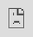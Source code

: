 ```yaml
---
title: Some Party's Sappyfest 17 primer
date: 2022-07-23
author: adam@someparty.ca (Adam White)
description: The Some Party guide to the Sappyfest 17 festival. July 29-31 in Sackville, New Brunswick.
thumbnail: 'articles/sappyfest17_social.jpg'
---
```


This week I'm taking a rare break from Some Party's usual format to dive deeply into the 2022 roster of [Sappyfest](http://www.sappyfest.com/), the Sackville music and arts festival that blossomed years ago as an extension of Julie Doiron's Sappy Records. The event takes place from July 29 through the 31st in the New Brunswick college town. Tickets are now available for the entire weekend or individual days through [sappyfest.com](http://www.sappyfest.com/).

In case you're wondering, this isn't a paid promotion. It's bordering more on an obsession - and perhaps an act of therapy. My pending trip to the East Coast is the first time I'll have ventured anywhere outside Ontario since the pandemic started, and I'm overly anxious that I'll somehow mess it up and end up stuck in quarantine. This edition of Some Party is my talisman, warding off misfortune with Swamp Magic.

Below you'll find a recap of the complete roster performing this year's event, a manageable number of artists to wrap your head around, given the sprawling lineups we see at bigger festivals. Some of these names are well-represented in the annals of Some Party, while others required a good deal of research. I feel better for doing it, as Sappy's small enough that you can embrace the tapestry of sounds without needing to pick and choose. Even if you're not attending - I suspect you'll find something of interest below. Sappy has an uncanny ability to create a sense of community independent of genre or stylistic preference, and this batch of artists exemplifies that.

*I'll also note two exclusive bits of content below. First, Sackville's own [Klarka Weinwurm](https://www.someparty.ca/2022-07-23-guide-to-sappyfest-17/#klarka_weinwurm) provided me with an on-the-ground report of the pandemic's impact on her hometown. Second, I dive deep with [Tough Age](https://www.someparty.ca/2022-07-23-guide-to-sappyfest-17/#tough_age) on the band's future - sharing some extended passages from an unpublished interview I conducted/botched earlier this year.*

![Sappyfest 17](articles/sappyfest17_logo.png)

###[Apollo Ghosts](https://apolloghosts.bandcamp.com/)
==Vancouver, British Columbia<br/>
Listen to *Pink Tiger* at [Bandcamp](https://apolloghosts.bandcamp.com/album/pink-tiger-2) - IG: [@adrianteasure](https://www.instagram.com/adrianteasure/)==

Adrian Teacher issued several records since [Apollo Ghosts](https://apolloghosts.bandcamp.com/) called it a career in 2013 - both as the funky [COOL TV](https://thenameofthisbandiscool.bandcamp.com/) and later as [Adrian Teacher & the Subs](https://adrianteacher.bandcamp.com/). While the latter struck close to the Vancouver band's scrappy indie rock template, it took several years for Teacher to feel right reassuming the old name (and not before seeking the blessing of his original-run bandmates). The revived Ghosts played 2019's Sappyfest, the first summer of their reunion - and it was electric. Adrian's a jubilant performer and delivered their entire set with a gleeful smile. I recall them paying into the Subs' "Hello Everyone," and the winking understatement in the opening line felt penned for the occasion: "Hello everyone, thanks for coming out / We used to play here sometimes." Given everything that's happened, or didn't, these past few years, I could do with hearing that again.

The group issued *Pink Tiger* in the spring of this year, a massive double LP boasting two distinct emotional journeys. The album sports a thematic split between its platters, with the A and B sides sharing "an intimate home-recorded acoustic-based cycle that grapples with loss, illness, death, and memory." The latter half kicks into a higher gear, delivering "an exuberant indie-garage rock celebration of the persistence of friendship, music, and hope." Those are quotes cribbed from the original [You've Changed](https://youvechangedrecords.com/) press release, but they hold true.

The band worked as a three-piece in the studio with producer Jordan Koop, with Teacher backed by longtime drummer Amanda P. and bassist Robbie N. The group's future live lineup expands to a quartet, with Amanda picking up a guitar and Dustin Bromley of [Brutal Poodle](http://brutalpoodlevan.bandcamp.com) stepping in on percussion.

<iframe width="560" height="315" src="https://www.youtube.com/embed/ob0DjZO-E3U" title="YouTube video player" frameborder="0" allow="accelerometer; autoplay; clipboard-write; encrypted-media; gyroscope; picture-in-picture" allowfullscreen></iframe>

###[Cedric Noel](https://cedricnoelmusic.bandcamp.com)
==Montreal, Quebec<br/>
Listen to *Hang Time* at [Bandcamp](https://cedricnoelmusic.bandcamp.com/album/hang-time) - IG: [@somespecialsolace](https://www.instagram.com/somespecialsolace/)==

Montreal's [Cedric Noel](https://cedricnoelmusic.bandcamp.com) has amassed an incredible catalogue over the past decade, issuing numerous albums in various styles, touching on indie pop, folk, and R&B while exploring ambient soundscapes in side-projects. With *Hang Time*, issued last fall through [Joyful Noise](https://www.joyfulnoiserecordings.com/) and the [Forward Music Group](https://www.forwardmusicgroup.com/), all those disparate styles seemed to coalesce. In these thirteen songs, years of experimentation reach a cohesive nexus, a unified form. *Hang Time* is so enviously confident in its craft yet delivered with such a relaxed use of space that it's easy to overlook the years of churn it took to get here.

Noel recorded *Hang Time* primarily at Montreal studio The Pines with engineer Steve Newton, a space that wouldn't outlast the financial pressures of the pandemic. Liam O'Neill of the atmospheric art-rock group [SUUNS](https://suuns.bandcamp.com/) came along for the ride, providing the album with a subtle rhythmic backbone.

*Hang Time* often directly engages with questions of race, identity, and belonging - grappling with Noel's personal history. A Black man adopted into a multi-racial family, he moved around the world before ending up at university in Fredericton, where he fell in with the city's predominantly white indie rock community. He revealed:

>"In a sense I wrote this record for a teenage version of myself and hope that it reaches those who find themselves in similar situations that I was when writing the album. I hope that this album can contribute to the reimagination of what is understood as 'black music' and help remove the boundaries that term currently encompasses."

<iframe style="border: 0; width: 350px; height: 470px;" src="https://bandcamp.com/EmbeddedPlayer/album=1454323092/size=large/bgcol=ffffff/linkcol=0687f5/license_id=1933/tracklist=false/transparent=true/" seamless><a href="https://cedricnoelmusic.bandcamp.com/album/hang-time">Hang Time by Cedric Noel</a></iframe>

###[The Burning Hell](http://www.wearetheburninghell.com/)
==Fairfield, Prince Edward Island<br/>
Listen to *Garbage Island* at [Bandcamp](https://theburninghell.bandcamp.com/album/garbage-island) - IG: [@theburninghellband](https://www.instagram.com/theburninghellband/)==

Even before recent troubles [The Burning Hell](http://www.wearetheburninghell.com/)'s kept a keen eye on the apocalypse. Let's not forget that nimble singer/songwriter Mathias Kom vaporized an entire wedding once (see "Canadian Wine" from 2017's *Revival Beach*, an album that closed with the society-rebooting "Supermoon"). It's always done with a wry smile and a clever turn of phrase, though. These disasters often happen off-screen, with Kom more interested in cheerfully cataloguing and celebrating the messy human minutiae left in its wake. It's fitting that the band's first album since the pandemic quite literally revels in the trash: the 12-song *Garbage Island* addresses "The End of the End of the World" quite directly (although with a bit of an avian perspective).

Given their proximity and history with the festival, The Burning Hell are Sappy regulars. Knowing that, I kept close tabs on their tour announcements this spring, satisfied to see the Sappy-shaped hole in their summer routing persist. Sometimes dreams come true, even mundane ones, and the group's indeed returning to the post-apocalyptic Bridge Street stage. While the band's lineup often shifts around its core of Mathias and Ariel Sharratt, this latest incarnation sees St John's multi-talented [Jake Nicoll](https://jakenicoll.bandcamp.com/) play a prominent role. Nicoll spent his pandemic downtime building a solar-powered, mobile studio in the shell of a 70s-era camper. Look for that curiosity, which comes complete with a backline, analog recording rig, and even a tape duplicator, to be on hand at the festival. Christened the "Phonoautomat," the band's opening the studio for attendees to record impromptu projects on-site at Sappy. The festival revealed:

>"Step inside the Phonoautomat, grab a guitar or a microphone, and off you go for five minutes of live recording. Once you're finished, relax in the art lounge outside and craft your handmade album artwork while you wait for the engineer to finish mixing and duplicating your project. In less than 30 minutes from start to finish, you and your collaborators will have a sonic souvenir to cherish forever.
>
>Whether you're a professional musician and want to collaborate with other artists at a festival, get that sudden flash of inspiration down to tape instantly, or you have no musical experience whatsoever but always wanted to cut a single: the Phonoautomat is open to everyone."

*Garbage Island*, itself mixed by Nicoll in the Phonoautomat, landed in June through [BB*Island](https://bbislandmusic.com/) and [You've Changed Records](https://youvechangedrecords.com/). The album followed Ariel and Mathias' 2020 effort, *Never Work*, a collection of information-economy labour anthems that couldn't be more relevant given the fault lines exposed in the pandemic.

<iframe width="560" height="315" src="https://www.youtube.com/embed/ST4BCEu88po" title="YouTube video player" frameborder="0" allow="accelerometer; autoplay; clipboard-write; encrypted-media; gyroscope; picture-in-picture" allowfullscreen></iframe>

###[Weary](https://wearyy.bandcamp.com)
==St. John's, Newfoundland and Labrador<br/>
Listen to "Scraped Knee" at [Bandcamp](https://wearyy.bandcamp.com/track/scraped-knee) and [YouTube](https://youtu.be/B1sh2-FmurI) - IG: [@wearyband](https://www.instagram.com/wearyband/)==

St. John's [Weary](https://wearyy.bandcamp.com) trades in subtleties, weaving affecting indie rock songs from sparse instrumentation and Kate Lahey's unassuming vocals. The sum of those parts can surprise you, and Weary proves they can cut deep time and again without needing a big noisy fuss.

The band recorded their 2017 album *Feeling Things* with The Burning Hell's Jake Nicoll recording, mixing, and mastering. Their follow-up LP *Hush* lands independently on August 20, promising a dozen new songs, including the recent single "Scraped Knee." On that tune, Lahey revealed:

>"'Scraped Knee' is a song about the wounds that haunt us. On the surface, these scrapes might seem commonplace, like heartbreak, but they return to us again and again throughout our lives. In some ways, I'm trying to convince myself that tomorrow will be better, in moments when it surely feels like it won't. On the other hand, I find myself ruminating on the question 'will you think of me like I think of you?'"

<iframe width="560" height="315" src="https://www.youtube.com/embed/B1sh2-FmurI" title="YouTube video player" frameborder="0" allow="accelerometer; autoplay; clipboard-write; encrypted-media; gyroscope; picture-in-picture" allowfullscreen></iframe>

###[Steven Lambke](http://stevenlambke.com/)
==Toronto, Ontario / Sackville, New Brunswick
<br/>Listen to *Volcano Volcano* at [Bandcamp](https://stevenlambke.bandcamp.com/album/volcano-volcano) - IG: [@stevenlambke](https://www.instagram.com/stevenlambke/)==

I've been listening to [Steven Lambke](http://stevenlambke.com/) my whole adult life. I entered the University of Guelph the fall after the [Constantines](http://theconstantines.wordpress.com/) issued their first album. I still have the match they slipped in the construction paper CD sleeve. There's a particular cohort of ex-punks who found their shit completely upended by the Three Gut roster, and I was one of them. Lambke's eclectic solo output (under his name or some permutation of Baby Eagle) ricochets between moments of undiluted poetry and onslaughts of guitar feedback. It's a loud/quiet dynamic that resonates throughout Steve's work, worldview, and politics.

Just look at his statement regarding the single "Every Lover Knows," which cycles through expressions of defiance and even rage, only to land somewhere truly centred and loving:

>"The songs on Volcano Volcano were written as affirmations of a shared world. The world as it is. To affirm the reality and the great mutuality of the world, to experience the world through listening and breathing; to experience connections with different parts of the world, and relationships that feel like identification or understanding or participation or collaboration. And so it was written against the liars and politicians and corporations and police who say that life, your life, can be lived individually, on individually enclosed land, can be raised or punished individually, and outside the reckoning of history. Against the billionaires and their spaceships who imagine environmentally controlled existences on distant planets. As if no storms on Mars! Every Lover Knows is a song of celebration of experience as a teacher. The most profound moments in a life are often experiences of love, of connection, to another, to the world, to a shared moment. It is love that teaches the full scale of what can be experienced and of what can be lost."

His solo work aside, Steven Lambke's a community builder. [You've Changed Records](https://youvechangedrecords.com/), his partnership with the iconoclastic [Daniel Romano](https://www.danielromanomusic.com/), helped introduce the world to acclaimed acts like Partner, The Weather Station, and Nap Eyes. While he recently relinquished his role as Sappyest's creative director, he returns this year, guitar in hand. Impact of a different stripe - but impact always.

<iframe style="border: 0; width: 350px; height: 470px;" src="https://bandcamp.com/EmbeddedPlayer/album=571017930/size=large/bgcol=ffffff/linkcol=0687f5/tracklist=false/transparent=true/" seamless><a href="https://stevenlambke.bandcamp.com/album/volcano-volcano">Volcano Volcano by Steven Lambke</a></iframe>

###[Kelly McMichael](https://kellymcmichael.bandcamp.com/)
==St. John's, Newfoundland and Labrador<br/>
Listen to *Waves* at [Bandcamp](https://kellymcmichael.bandcamp.com/album/waves-deluxe-edition-2) - IG: [@kellymcmichaelmusic](https://www.instagram.com/kellymcmichaelmusic/)==

It's starting to feel like [Kelly McMichael](https://kellymcmichael.bandcamp.com/)'s year. Based in St. John's and hailing from Peterborough, the singer-songwriter arrives at Sappy during a crucial moment in her career. Her May-released LP *Waves* was recently shortlisted for the Polaris Music Prize - with a winner decided this September. Summer thus finds her in between worlds - surrounded by the friends and collaborators of her past and yet a dice roll from a whole new level of attention. I'm confident saying that because McMichael writes the sort of timeless, psych-kissed pop-rock that could appeal to just about anyone, all they need is to hear it. If there's any justice, this may be a "see her before she was huge" moment.

Speaking of friends, Sappy finds McMichael in familiar company. Jake Nicoll of The Burning Hell is all over *Waves*, both engineering and playing drums on the album. Another performer, By Divine Right's José Contreras, holds the mastering credit. McMichael even returned the favour to Nicoll, singing backup on the recent Burning Hell album.

<iframe width="560" height="315" src="https://www.youtube.com/embed/pGHb_4s31Vs" title="YouTube video player" frameborder="0" allow="accelerometer; autoplay; clipboard-write; encrypted-media; gyroscope; picture-in-picture" allowfullscreen></iframe>

###[Hot Garbage](http://hotgarbagemusic.bandcamp.com)
==Toronto, Ontario<br/>
Listen to *RIDE* at [Bandcamp](https://hotgarbagemusic.bandcamp.com/album/ride) - [@hotgarbg](https://www.instagram.com/hotgarbg/)==

[Hot Garbage](http://hotgarbagemusic.bandcamp.com) appears at Sappy this year as ambassadors from Toronto's burgeoning psych scene. The quartet's supporting their first LP *RIDE*, a heady swirl of post-punk, krautrock, and surf elements. The group worked with [Holy Fuck](https://www.holyfuckmusic.com/)'s Graham Walsh in the studio, recording live off the floor at Palace Sound and Baskitball 4 Life. The album followed several attention-grabbing EPs and singles (notably the 2020 jam "Easy Believer" and the preceding *Coco's Paradise* EP), while linking the group with the Montreal mind-expanders at [Mothland](https://www.mothland.com/).

This sea of fuzz comes courtesy of guitarist/vocalist Alessandro Carlevaris, bassist/vocalist Juliana Carlevaris, Dylan Gamble on keys and synch, and Mark Henein on percussion. Gamble's wearing a few hats at Sappy this summer, as you'll see in the next profile...

<iframe width="560" height="315" src="https://www.youtube.com/embed/cC7I7aFdzcE" title="YouTube video player" frameborder="0" allow="accelerometer; autoplay; clipboard-write; encrypted-media; gyroscope; picture-in-picture" allowfullscreen></iframe>

###[Sook Yin Lee](https://www.sookyinlee.com/)
==Toronto, Ontario<br/>
Listen to *jooj two* at [Bandcamp](https://sook-yinlee.bandcamp.com/album/jooj-two) - IG: [@sookyinleee](https://www.instagram.com/sookyinleee)==

As a punk kid in the 90s, my relationship with The Nation's Music Staton was contentious at best, but even us contrarians could find solace on MUCH. You just had to know when to look. Whenever you stumbled across some late-night island of authenticity - you could guarantee [Sook-Yin Lee](https://sook-yinlee.bandcamp.com/) would be there. For my generation, or at least my corner of the high school hallway, she's iconic.

While Lee's work as a broadcaster may be the entry point, her filmography's where the accolades truly pile up. After starring in John Cameron Mitchell's *Shortbus* (which premiered at Cannes), she made her directorial debut at TIFF with *Year of the Carnivore*. Her role as Olivia Chow in *Jack* won her Best Performance by a Lead Dramatic Actress at the 2014 Canadian Screen Awards. The prestigious outlets for her work include Canadian Stage, the Ottawa Art Gallery, the Art Gallery of Ontario, the Toronto Dance Theatre, and the Festival of New Dance. Her film *Octavio is Dead!* took home Best Director and Best Picture at the 2018 Downtown Los Angeles Film Festival.

Meanwhile, Lee's musical outlet saw her crafting ethereal art-pop with her late collaborator Adam Litovitz, resulting in 2015's electroacoustic *jooj* and 2021's synth-pop opus *jooj two* (the latter issued recently, and posthumously for Litovitz, through [Mint Records](https://www.mintrecs.com/)). During the pandemic, Lee and Hot Garbage keyboardist Dylan Gamble collaborated on the lockdown-shot [*Death and Sickness*](https://gem.cbc.ca/media/films/death-and-sickness/38e815a-01358e02253), a film dedicated to Litovitz and featuring passages from his writing.

At Sappy, Sook-Yin appears as both musician and filmmaker - promising music from both the *jooj* series and the improvisational Lee & Gamble Unlimited (their Steely Dan cover is [a treat](https://sepsisrecordclub.bandcamp.com/track/do-it-again-steely-dan)). The event also features screenings of both *Death and Sickness* and the video essay [*Who Cares?*](https://www.youtube.com/watch?v=yMcfTcN9JzQ).

<iframe width="560" height="315" src="https://www.youtube.com/embed/rozgG9pM3EI" title="YouTube video player" frameborder="0" allow="accelerometer; autoplay; clipboard-write; encrypted-media; gyroscope; picture-in-picture" allowfullscreen></iframe>

###[Julie Doiron](https://juliedoiron.bandcamp.com/)
==Montreal, Québec via Moncton, New Brunswick
<br/>Listen to *I Thought of You* at [Bandcamp](https://juliedoiron.bandcamp.com/album/i-thought-of-you) - IG: [@julie.e.doiron](https://www.instagram.com/julie.e.doiron/)==

Julie Doiron is so intrinsic to Sappy's story and character that a brief profile here could never do it justice, so rather than shortchange her history, I'll focus on recent times...

In early 2020 we first learned that [Julie Doiron](https://juliedoiron.bandcamp.com/) was in the studio with Welland's Romano brothers and Saguenay singer-songwriter [Dany Placard](https://danyplacard.bandcamp.com/). The prospect of this quartet recording ticked most of my boxes. Even before their prolific 2020 album run, Daniel Romano and his brother Ian were demonstrably restless in their art. Placard was hot off the release of his psych-rock opus *J'connais rien à l'astronomie*. Doiron was still in the critical glow of *Lost Wisdom pt 2*, the heartwrenching sequel to her acclaimed 2008 collaboration with Mount Eerie. With these four players together at the peak of their powers there was every reason to be excited.

It goes without saying that in March of 2020 we hit something of a global snag, and the eventual [You've Changed](https://youvechangedrecords.com/) release *I Thought of You* in November of 2021 felt like the first sign of spring after a long pandemic winter. Julie's, of course, a revered figure in Canadian indie rock, and at Sappy in particular,  but *I Thought of You* stands confidently on its own. Nostalgia's been a great comfort in these difficult years, but these songs feel rather masterful. The joyous opener "You Gave Me The Key" speaks to a new beginning and circles back to the refrain "starting over again." It's tough to avoid projecting all sorts of unintended meaning onto lyrics like that, but given the times we're facing, we take what we can.

Since that Polaris longlisted album, Doiron and Placard issued their debut LP as [Julie & Dany](https://julieetdany.bandcamp.com) through [Simone Records](https://www.simonerecords.net/), a home-spun collection of lo-fi folk-rock tunes that find the couple navigating life in weird times.

<iframe width="560" height="315" src="https://www.youtube.com/embed/jHsjnv1iDq4" title="YouTube video player" frameborder="0" allow="accelerometer; autoplay; clipboard-write; encrypted-media; gyroscope; picture-in-picture" allowfullscreen></iframe>

###[José Contreras](https://headlessowlrecords.bandcamp.com/album/at-the-slaughterhouse)
==Toronto, Ontario<br/>
Listen to *At The Slaughterhouse* at [Bandcamp](https://headlessowlrecords.bandcamp.com/album/at-the-slaughterhouse) - IG: [@bydivineright](https://www.instagram.com/bydivineright/)==

[By Divine Right](https://bydivineright.bandcamp.com) are survivors. The proto-indie rock group's persisted in one form or another since 1989. They currently operate as a trio led by guitarist/vocalist [José Contreras](https://headlessowlrecords.bandcamp.com/album/at-the-slaughterhouse), backed by bassist/vocalist Alysha Haugen, and drummer Geordie Dyne. After a long period off the road and out of the spotlight, the Toronto group's finally ready to return to action, with a double LP slated for the fall. Dubbed *Otto Motto*, it arrives September 30 through [Fortune Stellar Records](https://fortunestellarrecords.com/).

While it's been several years between BDR albums, Contreras maintains a busy schedule as a solo performer and dependable collaborator for several artists (including a few playing this year's fest). These team-ups include studio stints backing [Dave Schoonderbeek](https://schoonderbeekwithbdr.bandcamp.com), the band [The Heat Death](https://theheatdeath.bandcamp.com) with Sappy regular [Shotgun Jimmie](https://shotgunjimmie.net/), and the dreamy found-art project [Leisure Palace](https://leisurepalace.bandcamp.com) with Amy I. Nicoll. Recording solo, the Chilean-born singer-songwriter issued his sophomore effort *At The Slaughterhouse* in 2019 through [Headless Owl](http://headlessowl.com/). It's a set of confidently lived-in songs that could only achieve their world-weary gravity from years of experience.

This week BDR issued "The Weeping Man," their latest preview of *Otto Motto*. In the notes accompanying the video, Contreras commented on the moody, nocturnal track, claiming he never intended it for public consumption - but "as the world got weirder and weirder, this song got easier and easier to sing."

<iframe width="560" height="315" src="https://www.youtube.com/embed/1c-u2RQI-Pc" title="YouTube video player" frameborder="0" allow="accelerometer; autoplay; clipboard-write; encrypted-media; gyroscope; picture-in-picture" allowfullscreen></iframe>

###[Weird Lines](https://weirdlines.bandcamp.com)
==Sackville, New Brunswick<br/>
Listen to *Weird Lines (2022)* at [Bandcamp](https://weirdlines.bandcamp.com/album/weird-lines-2) - IG: [@clmclaughlin](https://www.instagram.com/clmclaughlin/)==

Given his early role in the festival, it's fitting that C.L. McLaughlin's [Weird Lines](https://weirdlines.bandcamp.com) project returns just in time for Sappy's resurrection. The enigmatic art-rock supergroup recently issued their second self-titled full-length, a 10-song set landing nearly six years after the first. McLaughlin remains the band's only constant, although several former members of the group appear on stage at this year's festival. The first edition of Weird Lines emerged as an interplay between C.L. and [Jon Mckiel](https://jonmckiel.bandcamp.com/), an offshoot of the former's Sackville-based band [The National Shield](https://thenationalshield.bandcamp.com). The first Weird Lines record featured McLaughlin and Mckeil, with [Julie Doiron](https://juliedoiron.bandcamp.com/), saxophonist Chris Meaney, and drummer James Anderson. This new lineup enlists Paterson Hodgson on bass and vocals, [Micheal C. Duguay](https://michaelcduguay.com) on drums, and [By Divine Right](https://bydivineright.bandcamp.com)'s [José Contreras](https://headlessowlrecords.bandcamp.com/album/at-the-slaughterhouse) on guitar.

The new incarnation of Weird Lines recorded quite some time ago, the results mired in the pandemic time warp like so much of the music coming to light this summer. The album, issued via Sappy Futures, delivers a slate of lo-fi rockers, noisy yet thoughtful and brimming with delightful flourishes.

<iframe style="border: 0; width: 350px; height: 470px;" src="https://bandcamp.com/EmbeddedPlayer/album=3721538698/size=large/bgcol=ffffff/linkcol=0687f5/tracklist=false/transparent=true/" seamless><a href="https://weirdlines.bandcamp.com/album/weird-lines-2">Weird Lines by Weird Lines</a></iframe>

###[Jon Mckiel](https://jonmckiel.bandcamp.com/)
==Halifax, Nova Scotia<br/>
Listen to *Bobby Joe Hope* at [Bandcamp](https://jonmckiel.bandcamp.com/album/bobby-joe-hope) - IG: [@jon_mckiel_](https://www.instagram.com/jon_mckiel_/)==

There's something surreal about the spring of 2020 - and the music that unfortunately arrived at that precarious moment. These were albums too far along to delay but issued at the juncture most rife with unknowns. With the world locking down, touring was impossible, leaving these artifacts to live and die on the internet, supported by awkward live streams, mail-order, and little much else. That's right about when *Bobby Joe Hope* landed, a genuinely distinct LP from Halifax singer-songwriter [Jon Mckiel](https://jonmckiel.bandcamp.com/). Perhaps it's fitting, given the record's roots in a moment lost in time.

The album makes ample use of found audio: sounds recovered from tapes bundled with a second-hand reel-to-reel recorder Mckeil purchased from a faceless online seller. Mckeil and [JOYFULTALK](https://joyfultalk.bandcamp.com/)'s Jay Crocker incorporated those artifacts into swirling fits of psychedelia. The results live in a chopped analog dreamscape, unlike anything you may have heard. Songs eerily stop and start. Tension hangs between moments of quiet beauty and oft-uncanny spates of discordance. It's an interplay between an artist we know and one we'll never meet.

*Bobby Joe Hope*, issued via [You've Changed Records](https://youvechangedrecords.com/), follows Mckiel's decidedly more conventional 2017 LP *Memorial Ten Count*. I can't wait to see what he does with it live.

<iframe width="560" height="315" src="https://www.youtube.com/embed/yWZBHSQNEZM" title="YouTube video player" frameborder="0" allow="accelerometer; autoplay; clipboard-write; encrypted-media; gyroscope; picture-in-picture" allowfullscreen></iframe>

###[Colleen Coco Collins](https://linktr.ee/colleencococollins)
==Port Greville, Nova Scotia<br/>
Listen to *Season 2* of the Greville Tapes Music Club at [Bandcamp](https://grevilletapes.bandcamp.com/album/season-2) - IG: [@colleencococollins](https://www.instagram.com/colleencococollins/)==

[Colleen Coco Collins](https://linktr.ee/colleencococollins) is as a regular a Sappy performer as any - and yet she approaches the festival rife with unknowns. Collins' participated in past events largely through the now-defunct indie rock duo [Construction & Destruction](https://constructionanddestruction.bandcamp.com/), also appearing in the offshoot electronic group [Delta Blip](https://www.discogs.com/master/1299308-Delta-Blip-Delta-Blip). This summer finds Coco striking out solo - with just a handful of publically shared recordings to her name.

We can hint at this new era through a pair of recent releases. Coco took part in the second season of the [Greville Tapes Music Club](https://grevilletapes.bandcamp.com), tracking a pair of songs at her prophetically-named living room studio, The Quarantine. "Physical Vibrations" find the artist's delicate vocals backed by glitchy electronic percussion and contrasted with a harshly distorted guitar. The organ-backed "Canard" feels decidedly gentler before drifting away into a mysterious cloud of atmospherics. She also appears on *The Frency of our Dreams*, a collaborative project rebuilding songs from [Steven Lambke](http://stevenlambke.com/)'s *Volcano Volcano*. The striking "Coco Dreams of Ganymede" finds the artist even further afield, rebuilding her source material so dramatically that it subsumes Lambke's original.

What version of Coco Collins we'll see at Sappyfest is one of the weekend's true unknowns.

<iframe src="https://player.vimeo.com/video/714832684?h=791b0529e6" style="position:absolute;top:0;left:0;width:100%;height:100%;" frameborder="0" allow="autoplay; fullscreen; picture-in-picture" allowfullscreen></iframe>

###[OMBIIGIZI](https://ombiigizi.bandcamp.com)
==London and Toronto, Ontario<br/>
Listen to and *Sewn Back Together* at [Bandcamp](https://ombiigizi.bandcamp.com/album/sewn-back-together) - IG: [@ombiigizi](https://www.instagram.com/ombiigizi)==

[OMBIIGIZI](https://ombiigizi.bandcamp.com) seems to have struck a chord. The project links two Ontario-based Anishnaabe songwriters - uniting them at a fascinating juncture as they reach new heights in their respective solo ventures. On the one hand, we have Daniel Monkman, who from Hamilton launched the "moccasin-gaze" project [Zoon](http://www.zoongideewin.com/). At times, that act's Polaris shortlisted *Bleached Wavves* LP feels like it's in direct conversation with shoegaze giants like My Bloody Valentine. Adam Sturgeon performed at Sappys-past with his sludge/grunge/folk chimera [WHOOP-Szo](https://thenoisymountain.bandcamp.com), recently rebranding the project [Status/Non-Status](https://statusnonstatus.bandcamp.com) after a period of self-discovery and re-engagement with his family history. Just this past week, the band issued "Mashkiki Sunset," the first single from their forthcoming LP *Surely Travel*.

OMBIIGIZI's *Sewn Back Together* brought the pair with producer Kevin Drew (of Broken Social Scene) with Nyles Spencer at The Tragically Hip's Bathouse Recording Studio. What's incredible is how little of each artist's solo work bleeds through on the record. OMBIIGIZI shuffles through genres ranging from dream pop to latter-day emo and 90s-flavoured alternative rock. It's an album that feels surprisingly vulnerable and refreshingly outside the immediate comfort zone of either artist. It's also clearly resonating - as the critics recently voted the album onto the shortlist for this year's Polaris Prize, to be determined in September.

<iframe width="560" height="315" src="https://www.youtube.com/embed/iTP8BdSZKNA" title="YouTube video player" frameborder="0" allow="accelerometer; autoplay; clipboard-write; encrypted-media; gyroscope; picture-in-picture" allowfullscreen></iframe>

###[Wolf Castle](https://wolfcastle.ca/)
==Pabineau First Nation, New Brunswick<br/>
Listen to *Da Vinci's Inquest* at [Bandcamp](https://realwolfcastle.bandcamp.com/album/da-vincis-inquest) - IG: [@realwolfcastle](https://www.instagram.com/realwolfcastle)==

At just 24, New Brunswick rapper [Wolf Castle](https://wolfcastle.ca/)'s already amassed a sizable back catalogue. Hailing from the Mi'gmaq community of Pabineau First Nation, Tristan Grant's issued new home-produced recordings more-or-less yearly since the age of 17. His latest concludes a series of socially conscious (yet seriously fun) EPs in his *Da Vinci Chronicles* series, with *Da Vinci's Inquest* delivering old-school hip hop style with impeccable flow and an uncanny pop instinct. The seven-song set loops in several guests from the East Coast hip hop scene, notably on the classic posse cut "Top Dog." That track boasts fellow Mi'kmaw rappers Flacko Finesse and Shift from tha 902, along with family members Raphael de la Rez and Talon the Rez Kid.

Speaking to [CBC Music](https://www.cbc.ca/music/who-is-wolf-castle-meet-the-socially-conscious-mi-kmaw-rapper-crafting-undeniable-hooks-1.6259483), Grant commented:

>"I just have this thing inside of me that wants to fight against all of that oppression and show the world like they're not going to keep us down. We're going to keep going. And maybe I could have become an environmentalist or an activist in some other way. But this is what I'm good at. So this is the way I'm doing it."

These efforts secured Grant nominations for two East Coast Music Awards (for Indigenous Artist of the Year) and a Prix NB nomination for Recording of the Year. Wolf Castle's turned that attention back to the community, sponsoring the inaugural [NB Indigenous Artist Development Grant](https://www.theeastmag.com/2021/01/14/wolf-castle-sponsors-new-3000-prize-for-indigenous-artists-in-new-brunswick/)] with [Music•Musique NB](https://www.musicnb.org/en/blog/new-grant-for-emerging-indigenous-artists) last year.

<iframe width="560" height="315" src="https://www.youtube.com/embed/wL5VXvAo6aw" title="YouTube video player" frameborder="0" allow="accelerometer; autoplay; clipboard-write; encrypted-media; gyroscope; picture-in-picture" allowfullscreen></iframe>

###[Bird Feet](https://www.kimberlyedgar.com)
==Dawson City, Yukon<br/>
Listen to *Limerant* at [Bandcamp](https://bird-feet.bandcamp.com/album/limerant) - IG: [@deadbirdparty](https://www.instagram.com/deadbirdparty)==

With Sappy's new creative director Andrea Vincent moving over from the beloved [Dawson City Music Festival](http://www.dcmf.com/), it's fitting to see a bit of the territory's artistic flavour make the transition with them. This year Sappy sees an appearance from [Bird Feet](https://www.kimberlyedgar.com), the sporadically active synth/folk outlet of artist Kim Edgar. Under that name, they last issued *Limerant*, an effecting three-song EP, in the spring of 2021.

As a visual artist, Kim's a celebrated painter and cartoonist, picking up a Broken Pencil Zine Award for their 2019 comic *The Purpose* and picking up two Doug Wright Award nominations for the 2021 work *The Space in Between*. In 2021 they kicked off Hecate Press, editing and publishing an anthology of northern-created comics through *The Northern Gaze* anthology.

In partnership with Sappy, Sackville's local [Struts Gallery](https://www.strutsgallery.ca/) is hosting an exhibition of Edgar's drawings from July 26 through August 13. The announcement notes some of the major themes in the artist's work:

>"Their work reflects on experiences of both the medical system and the ennui that comes with being sick with no end. Kim's work envisions the sacred nature of thresholds, and how those who occupy or cross these liminal spaces, such as trans and disabled people, hold a special kind of knowledge. "

<iframe style="border: 0; width: 350px; height: 470px;" src="https://bandcamp.com/EmbeddedPlayer/album=446196866/size=large/bgcol=ffffff/linkcol=0687f5/tracklist=false/transparent=true/" seamless><a href="https://bird-feet.bandcamp.com/album/limerant">Limerant by Bird Feet</a></iframe>

###[Kierrah](https://kierrah.com/)
==Charlottetown, Prince Edward Island<br/>
Listen to "Dedication" at [Bandcamp](https://kierrah.bandcamp.com/track/dedication) - IG: [@kierrahmusic](https://www.instagram.com/kierrahmusic)==

Originally from Syracuse, NY, pop R&B singer/songwriter [Kierrah](https://kierrah.com/) moved to Prince Edward Island in 2019 to study at Holland College's School of Performing Arts. Upon graduating from the Music Performance Program, she now teaches vocal instruction at the college. Her musical output's fast become a prominent part of the island's tapestry, with the song "Sky Blue" featured on the Bell TV1 documentary series *Secret Songs*. The recent single "Dedication" landed her a nomination from MusicPEI for Best R&B Recording of the Year in early 2022.

Kierrah's powerful voice and stage presence have earned her comparisons to some of the genre's titans, with Erykah Badu, Alicia Keys, Beyoncé, and Brandy regularly referenced in the press. The artist's debut album, *4 The Love*, is due later this year.

<iframe width="560" height="315" src="https://www.youtube.com/embed/JVrj3NSE1SA" title="YouTube video player" frameborder="0" allow="accelerometer; autoplay; clipboard-write; encrypted-media; gyroscope; picture-in-picture" allowfullscreen></iframe>

###[Mister Monark](https://mistermonark.bandcamp.com/) and [The Dirty B-Sides](https://www.wethebsides.com/)
==Fredericton, New Brunswick and Toronto, Ontario<br/>
Listen to *Presidents of Canada* at [Bandcamp](https://djunclefester.bandcamp.com/album/presidents-of-canada) - IG: [@mistermonark](https://www.instagram.com/mistermonark)/[@wethebsides](https://www.instagram.com/wethebsides)==

Sappyfest is known for unique live collaborations, and this year promises a party through the pairing of veteran Fredericton MC [Mister Monark](https://mistermonark.bandcamp.com/) with the live Toronto hip-hop collective [The Dirty B-Sides](https://www.wethebsides.com). Monark's a force in East Coast hip hop, having performed for over a decade and sharing the stage with greats like Naughty By Nature, Mobb Deep, and Bone Thugs N Harmony. A show backed by the live instrumentation of the Toronto-based B-Sides promises to bring a whole new energy.

From behind the drum kit, bandleader Donny Milwalkee guides The Dirty-B Sides, a full live band complete with horns, strings, and an improvisational bent. He was the organizing force behind regular Toronto cyphers like the [boombaphumpday](https://www.instagram.com/boombaphumpday/) and [Honour Roll](https://www.instagram.com/thehonourroll/) (both of which were, as you could guess, wholly upended by the pandemic).

Last summer Monark and his frequent collaborator [Sean One](https://seanone.bandcamp.com) teamed up with Halifax DJ [Uncle Fester](https://djunclefester.bandcamp.com) to issue *Presidents of Canada*, an album of Native Tongues-styled hip hop with jazzy beats and socially conscious lyrics. It arrived through [Black Buffalo Records](https://blackbuffalorecords.ca/).

<iframe width="560" height="315" src="https://www.youtube.com/embed/i1S8NrhaX_w" title="YouTube video player" frameborder="0" allow="accelerometer; autoplay; clipboard-write; encrypted-media; gyroscope; picture-in-picture" allowfullscreen></iframe>

###[Klarka Weinwurm](https://klarkaweinwurm.bandcamp.com/)
==Sackville, New Brunswick<br/>
Listen to *Easy Days* at [Bandcamp](https://klarkaweinwurm.bandcamp.com/album/easy-days) - IG: [@klrkband](https://www.instagram.com/klrkband/)==

It may be seven years since Sackville's [Klarka Weinwurm](https://klarkaweinwurm.bandcamp.com/) issued the *Huddle* EP, but their newly released *Easy Days* feels tailor-made for Sappy. That's not just good timing, as in many ways, the band feels emblematic of the artists this scene sprung from. With an instrumental bed of lo-fi fuzz ("swampy," if that's not too on-the-nose) paired with Weinwurm's vulnerable, folky vocals - the 10-song album lovingly follows trail cut by Eric's Trip and Julie Doiron without ever feeling like a facsimile.

The group recorded with Dave Trenaman at The Quarantine in Port Greville, Nova Scotia between the summer of 2019 and December of 2020, working in fits and starts amidst lockdowns and pandemic uncertainty. The record features the band's namesake Klarka Weinwurm on guitar, keys, and vocals, backed by bassist Ian MacDougall ([The Tom Fun Orchestra](https://thetomfunorchestra.bandcamp.com)) and drummer Luke Patterson ([The Mouthbreathers](https://themouthbreathers.bandcamp.com/)), with select appearances on guitar by Zac Hackett (Lester Slade). Live the group's playing as a three-piece with Weinwurm backed by bassist Evan Matthews (The Mouthbreathers, [Yellowteeth](https://yellow-teeth.bandcamp.com/)) and returning drummer Glenn Barrington ([Snake Noise](https://snakenoise1.bandcamp.com)).

With the pandemic forcing the festival online for two years, most of us who travel from afar haven't set foot in Sackville for some time. I asked Weinwurm to give us a local perspective on how the town's weathered the storm. Here's her report:

>"Like most places, Sackville has taken some hits since March 2020. Perhaps you'll notice a little gap in its smile? In a small town, it's your friends and neighbours that had to close down their business, take a pause or suffer financial loss. No time to say goodbye to some of the significant places and things that held this town together. Losing Thunder and Lightning (Our hub, pub, music venue, weirdo hang-out) was by far the biggest hit for myself and for a chunk of people in this town. I don't doubt this year's Sappy goers will feel that loss too. I worked there for 3+ years and never imagined it could just suddenly end like that. We've struggled to find a consistent music venue or "vibe" ever since.
>
>So what's left standing? 'The Cube' is still ominously guarding our marsh landscape and glows with the moon most nights. The parks still have their trees, the streets kept their names and the breeze still blows heavy. You'll come across a few closed forever signs, discover a couple cool new spots and recognize some long-standing shops, cafes and restaurants. We've actually managed to hold onto a lot, or slowly build it over time. Sappyfest 17 will for sure be a big part of bringing more life back to this town. We deserve this weekend!"

<iframe width="560" height="315" src="https://www.youtube.com/embed/wFvTL64667A" title="YouTube video player" frameborder="0" allow="accelerometer; autoplay; clipboard-write; encrypted-media; gyroscope; picture-in-picture" allowfullscreen></iframe>

###[Tough Age](https://tough-age.bandcamp.com/)
==Vancouver, BC<br/>Listen to *Which Way Am I?* at [Bandcamp](https://tough-age.bandcamp.com/album/which-way-am-i) - IG: [@toughageband](https://www.instagram.com/toughageband/)==

Of all the artists I've profiled in this mailing, I'm writing [Tough Age](https://tough-age.bandcamp.com/) last. Not to be, um, sappy, but I think they may be my favourite active band. I'll remain cooly detached and weaken that by saying "among my favourite active bands." This shouldn't be news to any regular Some Party reader.

Following a significant change in scenery, the group returns to Sappy with a fresh lineup. While the group's most recent brush with the festival had them return to Toronto, they've since uprooted for their original home of Vancouver. That relocation comes with a personnel shakeup - bassist/vocalist Penny Clark has stepped back from the live music grind, with original bassist Lauren Smith returning to the fold. Drummer Jesse Locke, who anchored the group's Toronto era, pulled up stakes and moved west with the group. Guitarist/vocalist Jarrett Evan Samson remains the band's creative core, making this new version of Tough Age a synthesis. If I called them the ultimate Tough Age, it wouldn't even be a misuse of the word. Perhaps you could call them the final Tough Age. In an interview earlier this year, Samson revealed as much to Some Party:

>"I think the evolution of how I have seen this band is that it's a group effort. For me, combining the Toronto and Vancouver lineups in this version means this is the last Tough Age, and how long it lasts is up to the three of us to decide together. I like the group efforts of music and so the last gasp of me putting that together is realizing it's not a group if I unilaterally make decisions for everyone such as "we're done."

The group emerged with their surfy garage rock debut in 2013, the same year in which [Apollo Ghosts](https://apolloghosts.bandcamp.com/), for whom Samson played bass, called it a day. Across their four [Mint Records](https://www.mintrecs.com/) releases, including 2015's *I Get The Feeling Central*, 2017's *Shame*, and 2020 *Which Way Am I?*, the band ventured further from easily quantifiable punk. Songs often spin off into extended guitar jams, becoming more boldly cerebral with each release. There's reverence here for the Flying Nun and Ork Records roster, with notes of The Clean, The Feelies, and Television if you're looking for them. Samson's famously self-deprecating, but that comes coupled with self-reflection. In our conversation, he mulled over the group's evolution, unsaid influences, and future. Here's a sizable excerpt I couldn't just keep for myself:

>"I just think a band has to change, and a band is also going to change based on who is in the band. When Tough Age started, I was coming out of making surf music, and I still listen to surf music! So that bled into the beginning of Tough Age, but I'm always writing songs in a million different genres, I just think how I present them has changed. And yeah, the people playing the music will always influence how it flows. A really neat example of that is "Self-Confidence," which we were playing live on the *I Get The Feeling Central* tour [2015] and was like a huge Oh Sees-ish song. The song is the exact same structure on [2020's] *Which Way Am I?* but it's worlds apart from that, just because of a shift of approach.
>
>My biggest influences on what I'm making are usually far outside of bands that sound similar to what we're making, but you can't drop that. No one will get it. I was talking the other day about how I play my guitar as hard as I can at almost all times, which is directly influenced by the Japanese folk artist Tomokawa Kazuki and the way he plays guitar. I can hear me trying to play like him on the self-titled, for example, but it doesn't sound anything like him.
>
>The other evolution, and maybe why [our songs] feel more thoughtful, is because my songs do often exist in a same universe, or reference each other. Thoughts building on older ones in other songs. There are story songs that are sequels to other ones ("Castigation" and "Possession" are related, say), ones where I am answering myself... I think about my dumb songs a lot.
>
>What's next? I don't know which is exciting! There's definitely some that follow what has been laid out over the last few records. I want to avoid the "aging as slowing down" trap. My mind is always flitting between genres and obsessions, and it will leak out (more flute coming for sure), but I don't know!
>
>One of the really nice things about having Lauren back is regaining enthusiasm for older material or seeing how it fits with me now. I think that's one of the very few advantages with having been a band for so long. It's been really interesting to reconnect with some of these songs and see how they slot into my life and art in 2022 vs when they were written. Music always seems to be the art form where treating it like art is something to be ridiculed, especially if you aren't making ambient albums or something. There are very narrow definitions of what style of music is seen as worthy art, but I treat my music that way, and it's important to me to keep changing."

<iframe style="border: 0; width: 350px; height: 470px;" src="https://bandcamp.com/EmbeddedPlayer/album=826078594/size=large/bgcol=ffffff/linkcol=0687f5/tracklist=false/transparent=true/" seamless><a href="https://tough-age.bandcamp.com/album/pizza-punks">Pizza Punks by Tough Age</a></iframe>

---

I've spent quite a bit of space unpacking the interconnected Sappy regulars, wrapped in a comforting blanket of familiarity. However, every year the festival lines up a handful of breathtaking, singular experiences which transcend the event's roots in Canadian indie rock - a bit of perspective that art and beauty comes from all corners. In 2018 that lesson came when the operatic Jeremy Dutcher floored the packed Brunton Auditorium at Mount Allison University, delivering an arresting performance that foreshadowed his Polaris triumph a month later. This year two performers look poised to take us on unexpected journeys, and both are notable for crossing the US border for the event (a relative rarity for Sappy).

###[Circuit des Yeux](https://www.kimberlyedgar.com)
==Chicago, Illinois<br/>
Listen to *-io* at [Bandcamp](https://circuitdesyeux.bandcamp.com/album/io) - IG: [@circuitdesyeux](https://www.instagram.com/circuitdesyeux)==

Based in Chicago, singer-songwriter Haley Fohr's performed as [Circuit des Yeux](https://www.kimberlyedgar.com) for 15 years, delivering a sound unlike any you'll hear on the Sappy stage. The artist's instantly identifiable by a unique four-octave vocal range, backed by 12-string guitar and avant-garde electronics. She recently showcased that on the critically acclaimed LP *-io*, issued in the fall of 2021 on [Matador Records](https://www.matadorrecords.com/). The album delivers a harrowing, epic sound, yet it can feel disarmingly intimate despite that scale.

Before the pandemic, the UK's [Opera North](https://www.operanorth.co.uk) commissioned Fohr to craft the soundtrack for Charles Bryant's cult silent film Salomé, delivering a performance described as "a one-woman post-cabaret movement." Fohr's also known for recording under the alter-ego [Jackie Lynn](https://circuitdesyeux.bandcamp.com/album/jackie-lynn), turning her vocal talents inexplicably to the genre of outlaw country.

<iframe width="560" height="315" src="https://www.youtube.com/embed/WEkXiSfnZpE" title="YouTube video player" frameborder="0" allow="accelerometer; autoplay; clipboard-write; encrypted-media; gyroscope; picture-in-picture" allowfullscreen></iframe>

###[Ami Dang](https://www.amidang.com/)
==Baltimore, Maryland<br/>
Listen to *Meditations Mixtape, Vol. I* at [Bandcamp](https://amidang.bandcamp.com/album/meditations-mixtape-vol-i) - IG: [@amidang](https://www.instagram.com/amidang)==

Based in Baltimore, [Ami Dang](https://www.amidang.com/) vocalist/multi-instrumentalist (Amrita "Ami" Kaur Dang) creates a bold synthesis of traditional South Asian and modern electronic music. The Sikh composer melds the sitar with modern synthesizers, MIDI controllers, and other technologies to craft "ambient, beat-driven psych music."

Dang issued five solo albums since 2011's *Hukam*, most recently releasing the *Meditations Mixtape, Vol. I* in 2020, recorded during those harrowing early days of COVID amidst lockdown and isolation. She commented on its inception in the release notes:

>"While working on other songs in quarantine, I was inspired to create this album after my aunt and uncle became very ill with coronavirus. My family held a virtual prayer and service to commemorate the Sikh holiday Vaisakhi, and my mother asked me to perform a shabad, or Sikh hymn, for our online gathering. I probably sing hymns at family occasions at least a couple of times a year, but every time, I forget how much the music and my voice move and uplift people.
>
>Prayer (and moments of internal reflection) feel more important during this time--for too many reasons. We're living in an unprecedented time of change: it's difficult to plan anything this year, and a dark shadow has fallen over the world. Whether you or a loved one are ill, you've lost work, or are feeling general anxiety about the state of the world, these meditations are for you."

<iframe width="560" height="315" src="https://www.youtube.com/embed/2BvNwa-d7lk" title="YouTube video player" frameborder="0" allow="accelerometer; autoplay; clipboard-write; encrypted-media; gyroscope; picture-in-picture" allowfullscreen></iframe>

---

There we have it. Thanks for indulging in this atypical edition of Some Party. I'll be back in a few weeks with a more conventional update.

I should really start packing...
